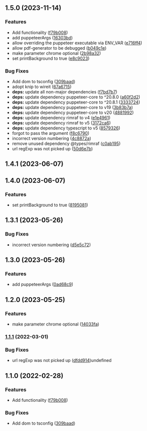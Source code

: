 

## 1.5.0 (2023-11-14)


### Features

* Add functionality ([f79b008](https://github.com/ChiefORZ/pdf-generator/commit/f79b008f872514fa090de03b3211b955474f9f07))
* add puppeteerArgs ([16303bd](https://github.com/ChiefORZ/pdf-generator/commit/16303bd52b91a893b1148e4918e49cfca3babf2a))
* allow overriding the puppeteer executable via ENV_VAR ([e716ff4](https://github.com/ChiefORZ/pdf-generator/commit/e716ff44db9bcd833da0a6247ca657496925adf8))
* allow pdf-generator to be debugged ([b049c1e](https://github.com/ChiefORZ/pdf-generator/commit/b049c1ed01c12deec048d28e3e7c3904b8cdc512))
* make parameter chrome optional ([2b98a32](https://github.com/ChiefORZ/pdf-generator/commit/2b98a32636c5a2e8d98d281162c661413e5411df))
* set printBackground to true ([e8c9023](https://github.com/ChiefORZ/pdf-generator/commit/e8c9023096b81a3ab283141f831709f5f6eb6b8d))


### Bug Fixes

* Add dom to tsconfig ([309baad](https://github.com/ChiefORZ/pdf-generator/commit/309baad6b3caafb82057a13b7a66a28e37c8a73e))
* adopt knip to wireit ([67a6715](https://github.com/ChiefORZ/pdf-generator/commit/67a6715f84467ec3fb81d7488eed2394fe1d66f8))
* **deps:** update all non-major dependencies ([f7bd7b7](https://github.com/ChiefORZ/pdf-generator/commit/f7bd7b79d414b13e7271deb87e75b1964de4f233))
* **deps:** update dependency puppeteer-core to ^20.8.0 ([a60f2d2](https://github.com/ChiefORZ/pdf-generator/commit/a60f2d250a7057e5d2f5b4c8390602c5898dd1c5))
* **deps:** update dependency puppeteer-core to ^20.8.1 ([3333724](https://github.com/ChiefORZ/pdf-generator/commit/333372452438fb298ec6c90e120467bc4fbf23a9))
* **deps:** update dependency puppeteer-core to v19 ([3b83b7a](https://github.com/ChiefORZ/pdf-generator/commit/3b83b7aa32dec20959f83e5d3462a5e27dcaa61a))
* **deps:** update dependency puppeteer-core to v20 ([4881992](https://github.com/ChiefORZ/pdf-generator/commit/48819925dd1c2a0341276b10fd6aeca1606495bb))
* **deps:** update dependency rimraf to v4 ([e1e4961](https://github.com/ChiefORZ/pdf-generator/commit/e1e496113a2e67d6486414693dea2316de0c74b8))
* **deps:** update dependency rimraf to v5 ([3172ca6](https://github.com/ChiefORZ/pdf-generator/commit/3172ca611580f4f3b0f39171761a5e0e4c7e9eb1))
* **deps:** update dependency typescript to v5 ([8579326](https://github.com/ChiefORZ/pdf-generator/commit/8579326a30885d372971913314443c8cb208f542))
* forgot to pass the argument ([f8c6790](https://github.com/ChiefORZ/pdf-generator/commit/f8c679087166afc09eb69d76fd7660ef3e6f8f07))
* incorrect version numbering ([4c8872a](https://github.com/ChiefORZ/pdf-generator/commit/4c8872aa81895f064a6002fbba091a19abfc41c1))
* remove unused dependency @types/rimraf ([c0ab195](https://github.com/ChiefORZ/pdf-generator/commit/c0ab1957249dd9996aa0d412c05ab4ce3e32a529))
* url regExp was not picked up ([50d6e7b](https://github.com/ChiefORZ/pdf-generator/commit/50d6e7b2ae370ab8a3cd6821bfac29f46052abea))

## 1.4.1 (2023-06-07)

## 1.4.0 (2023-06-07)

### Features

- set printBackground to true ([8195081](https://github.com/ChiefORZ/pdf-generator/commit/8195081c510af03e134affbcbf7bd6974b39c00a))

## 1.3.1 (2023-05-26)

### Bug Fixes

- incorrect version numbering ([d5e5c72](https://github.com/ChiefORZ/pdf-generator/commit/d5e5c72b81d245a2874c50da545d3cfc93c6219e))

## 1.3.0 (2023-05-26)

### Features

- add puppeteerArgs ([0ad68c9](https://github.com/ChiefORZ/pdf-generator/commit/0ad68c92e6248eb37b4832d30783337bec204802))

## 1.2.0 (2023-05-25)

### Features

- make parameter chrome optional ([14033fa](https://github.com/ChiefORZ/pdf-generator/commit/14033fa81248bbd63cd085ebfdd796e199805ea8))

### [1.1.1](https://github.com/ChiefORZ/pdf-generator/compare/1.1.0...1.1.1) (2022-03-01)

### Bug Fixes

- url regExp was not picked up ([dfdd914](https://github.com/ChiefORZ/pdf-generator/commit/dfdd91443fd8341c8e58cca1d17916e7a0109d67))undefined

## 1.1.0 (2022-02-28)

### Features

- Add functionality ([f79b008](https://github.com/ChiefORZ/pdf-generator/commit/f79b008f872514fa090de03b3211b955474f9f07))

### Bug Fixes

- Add dom to tsconfig ([309baad](https://github.com/ChiefORZ/pdf-generator/commit/309baad6b3caafb82057a13b7a66a28e37c8a73e))